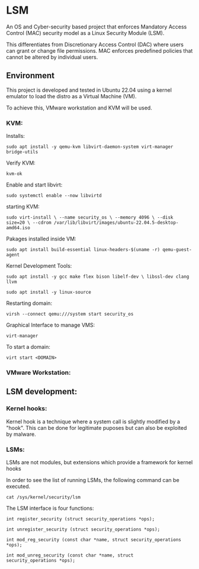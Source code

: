 # LSM

An OS and Cyber-security based project that enforces Mandatory Access Control (MAC) security model as a Linux Security Module (LSM).

This differentiates from Discretionary Access Control (DAC) where users can grant or change file permissions. MAC enforces predefined policies that cannot be altered by individual users.

## Environment

This project is developed and tested in Ubuntu 22.04 using a kernel emulator to load the distro as a Virtual Machine (VM).

To achieve this, VMware workstation and KVM will be used.

### KVM:

Installs:

`sudo apt install -y qemu-kvm libvirt-daemon-system virt-manager bridge-utils`

Verify KVM:

`kvm-ok`

Enable and start libvirt:

`sudo systemctl enable --now libvirtd`

starting KVM:

`sudo virt-install \
--name security_os \
--memory 4096 \
--disk size=20 \
--cdrom /var/lib/libvirt/images/ubuntu-22.04.5-desktop-amd64.iso`

Pakages installed inside VM:

`sudo apt install build-essential linux-headers-$(uname -r) qemu-guest-agent`

Kernel Development Tools:

`sudo apt install -y gcc make flex bison libelf-dev \
  libssl-dev clang llvm`

`sudo apt install -y linux-source`

Restarting domain:

`virsh --connect qemu:///system start security_os`

Graphical Interface to manage VMS:

`virt-manager`

To start a domain:

`virt start <DOMAIN>`

### VMware Workstation:

## LSM development:

### Kernel hooks:

Kernel hook is a technique where a system call is slightly modified by a "hook". This can be done for legitimate puposes but can also be exploited by malware.

### LSMs:

LSMs are not modules, but extensions which provide a framework for kernel hooks

In order to see the list of running LSMs, the following command can be executed.

`cat /sys/kernel/security/lsm`

The LSM interface is four functions:

`int register_security (struct security_operations *ops);`

 `int unregister_security (struct security_operations *ops);`

`int mod_reg_security (const char *name, struct security_operations *ops);`

`int mod_unreg_security (const char *name, struct      security_operations *ops);`

